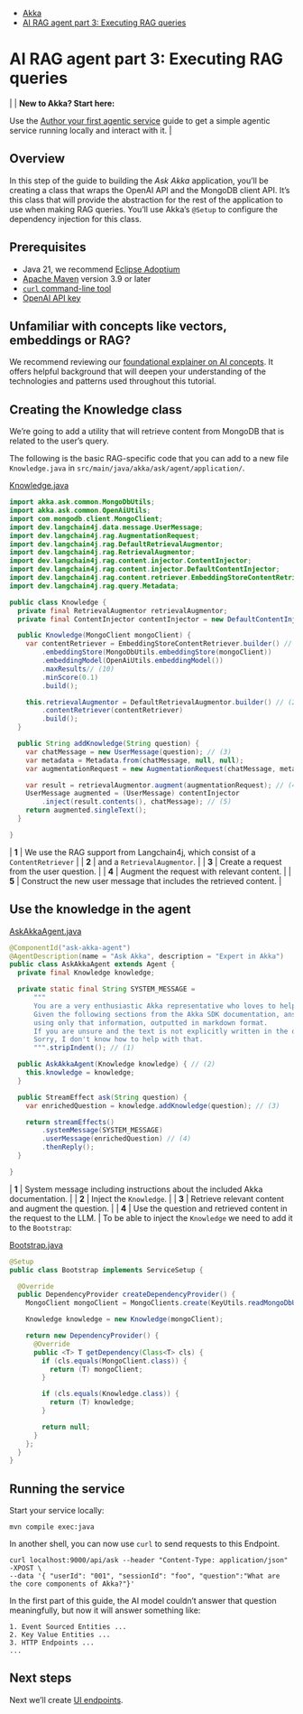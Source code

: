 <!-- <nav> -->
- [Akka](../../index.html)
- [AI RAG agent part 3: Executing RAG queries](rag.html)

<!-- </nav> -->

# AI RAG agent part 3: Executing RAG queries

|  | **New to Akka? Start here:**

Use the [Author your first agentic service](../author-your-first-service.html) guide to get a simple agentic service running locally and interact with it. |

## <a href="about:blank#_overview"></a> Overview

In this step of the guide to building the *Ask Akka* application, you’ll be creating a class that wraps the OpenAI API and the MongoDB client API. It’s this class that will provide the abstraction for the rest of the application to use when making RAG queries. You’ll use Akka’s `@Setup` to configure the dependency injection for this class.

## <a href="about:blank#_prerequisites"></a> Prerequisites

- Java 21, we recommend [Eclipse Adoptium](https://adoptium.net/marketplace/)
- [Apache Maven](https://maven.apache.org/install.html) version 3.9 or later
- <a href="https://curl.se/download.html">`curl` command-line tool</a>
- [OpenAI API key](https://platform.openai.com/api-keys)

## <a href="about:blank#_unfamiliar_with_concepts_like_vectors_embeddings_or_rag"></a> Unfamiliar with concepts like vectors, embeddings or RAG?

We recommend reviewing our [foundational explainer on AI concepts](../../concepts/ai-agents.html#_foundational_ai_concepts_video). It offers helpful background that will deepen your understanding of the technologies and patterns used throughout this tutorial.

## <a href="about:blank#_creating_the_knowledge_class"></a> Creating the Knowledge class

We’re going to add a utility that will retrieve content from MongoDB that is related to the user’s query.

The following is the basic RAG-specific code that you can add to a new file `Knowledge.java` in `src/main/java/akka/ask/agent/application/`.

[Knowledge.java](https://github.com/akka/akka-sdk/blob/main/samples/ask-akka-agent/src/main/java/akka/ask/agent/application/Knowledge.java)
```java
import akka.ask.common.MongoDbUtils;
import akka.ask.common.OpenAiUtils;
import com.mongodb.client.MongoClient;
import dev.langchain4j.data.message.UserMessage;
import dev.langchain4j.rag.AugmentationRequest;
import dev.langchain4j.rag.DefaultRetrievalAugmentor;
import dev.langchain4j.rag.RetrievalAugmentor;
import dev.langchain4j.rag.content.injector.ContentInjector;
import dev.langchain4j.rag.content.injector.DefaultContentInjector;
import dev.langchain4j.rag.content.retriever.EmbeddingStoreContentRetriever;
import dev.langchain4j.rag.query.Metadata;

public class Knowledge {
  private final RetrievalAugmentor retrievalAugmentor;
  private final ContentInjector contentInjector = new DefaultContentInjector();

  public Knowledge(MongoClient mongoClient) {
    var contentRetriever = EmbeddingStoreContentRetriever.builder() // (1)
        .embeddingStore(MongoDbUtils.embeddingStore(mongoClient))
        .embeddingModel(OpenAiUtils.embeddingModel())
        .maxResults// (10)
        .minScore(0.1)
        .build();

    this.retrievalAugmentor = DefaultRetrievalAugmentor.builder() // (2)
        .contentRetriever(contentRetriever)
        .build();
  }

  public String addKnowledge(String question) {
    var chatMessage = new UserMessage(question); // (3)
    var metadata = Metadata.from(chatMessage, null, null);
    var augmentationRequest = new AugmentationRequest(chatMessage, metadata);

    var result = retrievalAugmentor.augment(augmentationRequest); // (4)
    UserMessage augmented = (UserMessage) contentInjector
        .inject(result.contents(), chatMessage); // (5)
    return augmented.singleText();
  }

}
```

| **1** | We use the RAG support from Langchain4j, which consist of a `ContentRetriever` |
| **2** | and a `RetrievalAugmentor`. |
| **3** | Create a request from the user question. |
| **4** | Augment the request with relevant content. |
| **5** | Construct the new user message that includes the retrieved content. |

## <a href="about:blank#_use_the_knowledge_in_the_agent"></a> Use the knowledge in the agent

[AskAkkaAgent.java](https://github.com/akka/akka-sdk/blob/main/samples/ask-akka-agent/src/main/java/akka/ask/agent/application/AskAkkaAgent.java)
```java
@ComponentId("ask-akka-agent")
@AgentDescription(name = "Ask Akka", description = "Expert in Akka")
public class AskAkkaAgent extends Agent {
  private final Knowledge knowledge;

  private static final String SYSTEM_MESSAGE =
      """
      You are a very enthusiastic Akka representative who loves to help people!
      Given the following sections from the Akka SDK documentation, answer the question
      using only that information, outputted in markdown format.
      If you are unsure and the text is not explicitly written in the documentation, say:
      Sorry, I don't know how to help with that.
      """.stripIndent(); // (1)

  public AskAkkaAgent(Knowledge knowledge) { // (2)
    this.knowledge = knowledge;
  }

  public StreamEffect ask(String question) {
    var enrichedQuestion = knowledge.addKnowledge(question); // (3)

    return streamEffects()
        .systemMessage(SYSTEM_MESSAGE)
        .userMessage(enrichedQuestion) // (4)
        .thenReply();
  }

}
```

| **1** | System message including instructions about the included Akka documentation. |
| **2** | Inject the `Knowledge`. |
| **3** | Retrieve relevant content and augment the question. |
| **4** | Use the question and retrieved content in the request to the LLM. |
To be able to inject the `Knowledge` we need to add it to the `Bootstrap`:

[Bootstrap.java](https://github.com/akka/akka-sdk/blob/main/samples/ask-akka-agent/src/main/java/akka/ask/Bootstrap.java)
```java
@Setup
public class Bootstrap implements ServiceSetup {

  @Override
  public DependencyProvider createDependencyProvider() {
    MongoClient mongoClient = MongoClients.create(KeyUtils.readMongoDbUri());

    Knowledge knowledge = new Knowledge(mongoClient);

    return new DependencyProvider() {
      @Override
      public <T> T getDependency(Class<T> cls) {
        if (cls.equals(MongoClient.class)) {
          return (T) mongoClient;
        }

        if (cls.equals(Knowledge.class)) {
          return (T) knowledge;
        }

        return null;
      }
    };
  }
}
```

## <a href="about:blank#_running_the_service"></a> Running the service

Start your service locally:

```command
mvn compile exec:java
```
In another shell, you can now use `curl` to send requests to this Endpoint.

```command
curl localhost:9000/api/ask --header "Content-Type: application/json" -XPOST \
--data '{ "userId": "001", "sessionId": "foo", "question":"What are the core components of Akka?"}'
```
In the first part of this guide, the AI model couldn’t answer that question meaningfully, but now it will answer something like:

```none
1. Event Sourced Entities ...
2. Key Value Entities ...
3. HTTP Endpoints ...
...
```

## <a href="about:blank#_next_steps"></a> Next steps

Next we’ll create [UI endpoints](endpoints.html).

<!-- <footer> -->

<!-- </footer> -->

<!-- <aside> -->

<!-- </aside> -->